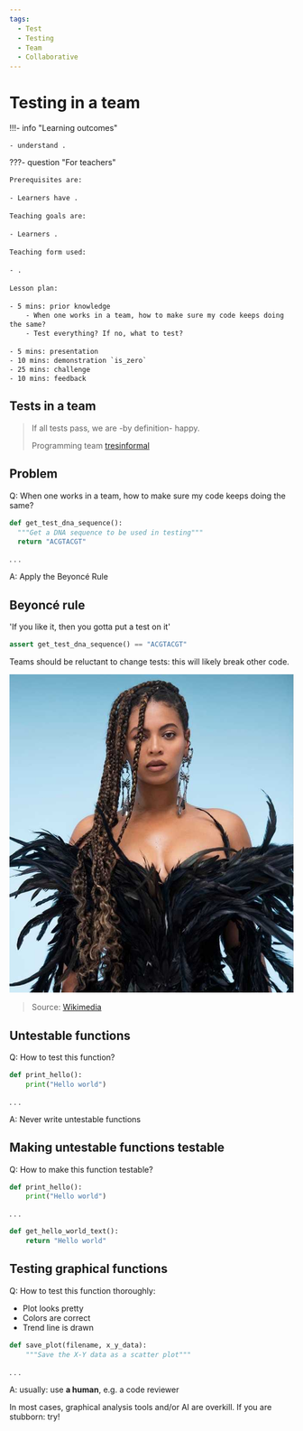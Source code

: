 ```yaml
---
tags:
  - Test
  - Testing
  - Team
  - Collaborative
---
```


# Testing in a team

!!!- info "Learning outcomes"

    - understand .

???- question "For teachers"

    Prerequisites are:

    - Learners have .

    Teaching goals are:

    - Learners .

    Teaching form used:

    - .

    Lesson plan:

    - 5 mins: prior knowledge
        - When one works in a team, how to make sure my code keeps doing the same?
        - Test everything? If no, what to test?

    - 5 mins: presentation
    - 10 mins: demonstration `is_zero`
    - 25 mins: challenge
    - 10 mins: feedback

## Tests in a team

> If all tests pass, we are -by definition- happy.
>
> Programming team [tresinformal](https://github.com/tresinformal)

## Problem

Q: When one works in a team, how to make sure my code keeps doing the same?

```python
def get_test_dna_sequence():
  """Get a DNA sequence to be used in testing"""
  return "ACGTACGT"
```

. . .

A: Apply the Beyoncé Rule

## Beyoncé rule

'If you like it, then you gotta put a test on it'

```python
assert get_test_dna_sequence() == "ACGTACGT"
```

Teams should be reluctant to change tests: this will likely break other code.

![Beyoncé](beyonce.png)

> Source: [Wikimedia](https://commons.wikimedia.org/wiki/Category:Beyonc%C3%A9_Knowles_in_2020#/media/File:Beyonc%C3%A9_Black_Is_King_Still.png)

## Untestable functions

Q: How to test this function?

```python
def print_hello():
    print("Hello world")
```

. . .

A: Never write untestable functions

## Making untestable functions testable

Q: How to make this function testable?

```python
def print_hello():
    print("Hello world")
```

. . .

```python
def get_hello_world_text():
    return "Hello world"
```

## Testing graphical functions

Q: How to test this function thoroughly:

- Plot looks pretty
- Colors are correct
- Trend line is drawn

```python
def save_plot(filename, x_y_data):
    """Save the X-Y data as a scatter plot"""
```

. . .

A: usually: use **a human**, e.g. a code reviewer

In most cases, graphical analysis tools and/or AI are overkill. If you are stubborn: try!

